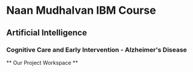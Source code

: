 # Naan Mudhalvan IBM Course
## Artificial Intelligence
### Cognitive Care and Early Intervention - Alzheimer's Disease

** Our Project Workspace **
